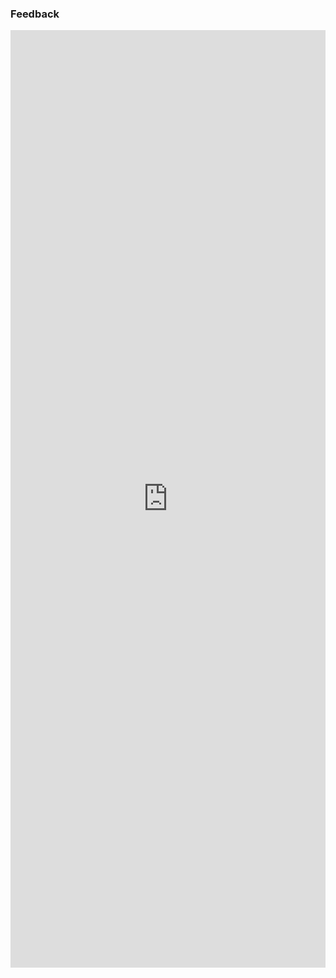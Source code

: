 ### Feedback

<iframe
  src="https://forms.office.com/pages/responsepage.aspx?id=ocfRxg1LU0yG7NbR2OW5fNGA614a0qdNpmcegIMBgg1UN0dLQzVMSFlERzFBTTVCRVNBV0k0VTJWVS4u"
  width="100%"
  height="1500"
  frameborder="0"
  style="border:none; max-width:100%; min-height:800px;"
  allowfullscreen
  webkitallowfullscreen
  mozallowfullscreen>
</iframe>
